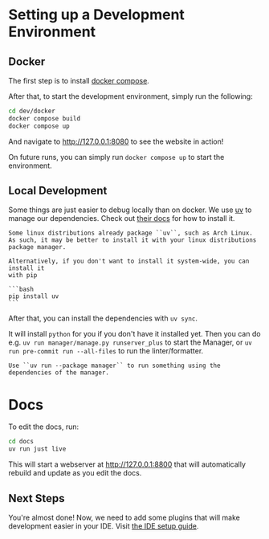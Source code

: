# Setting up a Development Environment

## Docker

The first step is to install [docker compose](https://docs.docker.com/compose/install/).

After that, to start the development environment, simply run the following:

```bash
cd dev/docker
docker compose build
docker compose up
```

And navigate to http://127.0.0.1:8080 to see the website in action!

On future runs, you can simply run `docker compose up` to start the environment.

## Local Development

Some things are just easier to debug locally than on docker. We use [uv](https://docs.astral.sh/uv/)
to manage our dependencies. Check out [their docs](https://docs.astral.sh/uv/getting-started/installation/)
for how to install it.

````{admonition} Installing uv
Some linux distributions already package ``uv``, such as Arch Linux.
As such, it may be better to install it with your linux distributions package manager.

Alternatively, if you don't want to install it system-wide, you can install it
with pip

```bash
pip install uv
```
````

After that, you can install the dependencies with `uv sync`.

It will install `python` for you if you don't have it installed yet.
Then you can do e.g. `uv run manager/manage.py runserver_plus` to start the Manager,
or `uv run pre-commit run --all-files` to run the linter/formatter.

```{tip}
Use ``uv run --package manager`` to run something using the dependencies of the manager.
```

# Docs

To edit the docs, run:

```bash
cd docs
uv run just live
```

This will start a webserver at http://127.0.0.1:8800 that will automatically rebuild
and update as you edit the docs.

## Next Steps

You're almost done! Now, we need to add some plugins that will make development easier in your IDE.
Visit [the IDE setup guide](#ide-setup).
